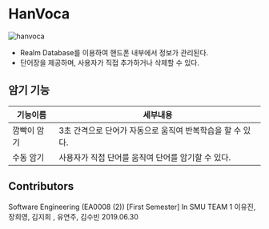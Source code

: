 # HanVoca
 
 ![hanvoca](https://user-images.githubusercontent.com/27190708/87384645-39685200-c5d7-11ea-8cbc-d727e1f99b18.png)

 
 - Realm Database를 이용하여 핸드폰 내부에서 정보가 관리된다.
 - 단어장을 제공하며, 사용자가 직접 추가하거나 삭제할 수 있다. 
 
 
 
 ## 암기 기능
 
기능이름 | 세부내용
---------- | -------------------------------------------------------
깜빡이 암기 | 3초 간격으로 단어가 자동으로 움직여 반복학습을 할 수 있다.
수동 암기 | 사용자가 직접 단어를 움직여 단어를 암기할 수 있다.




## Contributors
Software Engineering (EA0008 (2)) [First Semester] In SMU
TEAM 1
이유진, 장희영, 김지희 , 유연주, 김수빈
2019.06.30

